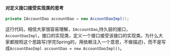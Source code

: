 #### 对定义接口接受实现类的思考

~~~Java
private IAccountDao accountDao = new AccountDaoImpl();
~~~

​	这行代码，相信大家很容易理解，`IAccountDao`,持久层的接口，`AccountDaoImpl`，接口的实现类，定义一个接口接受该接口的实现类。为什么大家都按照这个思路写(学完Spring的，用依赖注入一个意思，不做描述)，而不是写成`AccountDaoImpl accountDao = new AccountDaoImpl()`。

